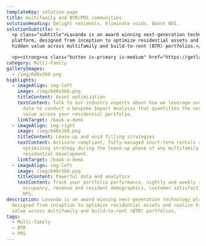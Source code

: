 ```yaml
---
templateKey: solution-page
title: multifamily and BTR/PRS communities
solutionHeading: Delight residents. Eliminate voids. Boost NOI.
solutionSubtitle: >-
  <p class="subtitle">Lavanda is an award winning next-generation technology
  platform, designed from inception to optimize residential assets and realize
  hidden value across multifamily and build-to-rent (BTR) portfolios.</p>

  <p><strong><a class="button is-primary is-medium" href="https://getlavanda.com/book-a-demo">Request A Callback</a></strong></p>
category: Multi-Family
galleryImages:
  - /img/640x360.png
highlights:
  - imageAlign: img-left
    image: /img/640x360.png
    titleContent: Asset optimization
    textContent: Talk to our industry experts about how we leverage our proprietary
      data to conduct a bespoke Impact Analysis that quantifies the unrealised
      value across your residential portfolio.
    linkTarget: /book-a-demo
  - imageAlign: img-right
    image: /img/640x360.png
    titleContent: Lease-up and void filling strategies
    textContent: Activate compliant, fully-managed short-term rentals as a yield
      optimizing strategy during the lease-up phase of any multifamily
      residential development.
    linkTarget: /book-a-demo
  - imageAlign: img-left
    image: /img/640x360.png
    titleContent: Powerful data and analytics
    textContent: Track your portfolio performance, nightly and weekly rates,
      occupancy, revenue and resident demographics, customer satisfaction and
      NPS.
description: Lavanda is an award winning next-generation technology platform,
  designed from inception to optimize residential assets and realize hidden
  value across multifamily and build-to-rent (BTR) portfolios.
tags:
  - Multi-family
  - BTR
  - PRS
---
```

